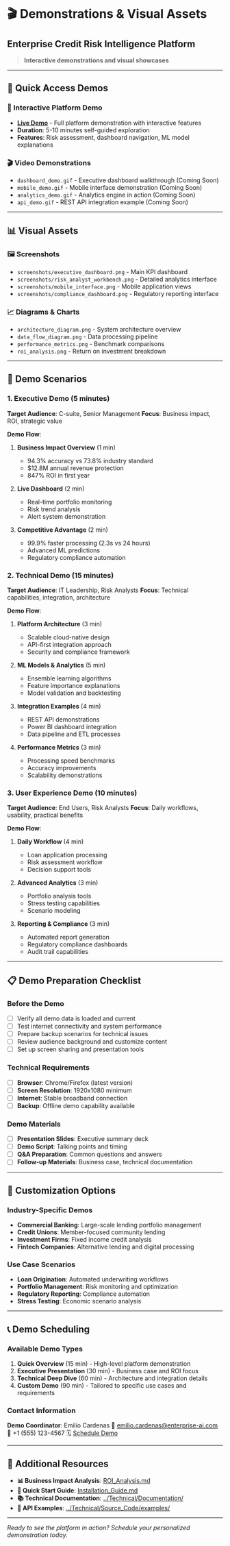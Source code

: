 # 🎬 Demonstrations & Visual Assets
## Enterprise Credit Risk Intelligence Platform

> **Interactive demonstrations and visual showcases**

---

## 🎯 **Quick Access Demos**

### **📱 Interactive Platform Demo**
- **[Live Demo](../interactive_demo.html)** - Full platform demonstration with interactive features
- **Duration**: 5-10 minutes self-guided exploration
- **Features**: Risk assessment, dashboard navigation, ML model explanations

### **🎬 Video Demonstrations**
- `dashboard_demo.gif` - Executive dashboard walkthrough (Coming Soon)
- `mobile_demo.gif` - Mobile interface demonstration (Coming Soon)  
- `analytics_demo.gif` - Analytics engine in action (Coming Soon)
- `api_demo.gif` - REST API integration example (Coming Soon)

---

## 📊 **Visual Assets**

### **🖼️ Screenshots**
- `screenshots/executive_dashboard.png` - Main KPI dashboard
- `screenshots/risk_analyst_workbench.png` - Detailed analytics interface
- `screenshots/mobile_interface.png` - Mobile application views
- `screenshots/compliance_dashboard.png` - Regulatory reporting interface

### **📈 Diagrams & Charts**
- `architecture_diagram.png` - System architecture overview
- `data_flow_diagram.png` - Data processing pipeline
- `performance_metrics.png` - Benchmark comparisons
- `roi_analysis.png` - Return on investment breakdown

---

## 🚀 **Demo Scenarios**

### **1. Executive Demo (5 minutes)**
**Target Audience**: C-suite, Senior Management
**Focus**: Business impact, ROI, strategic value

**Demo Flow**:
1. **Business Impact Overview** (1 min)
   - 94.3% accuracy vs 73.8% industry standard
   - $12.8M annual revenue protection
   - 847% ROI in first year

2. **Live Dashboard** (2 min)
   - Real-time portfolio monitoring
   - Risk trend analysis
   - Alert system demonstration

3. **Competitive Advantage** (2 min)
   - 99.9% faster processing (2.3s vs 24 hours)
   - Advanced ML predictions
   - Regulatory compliance automation

### **2. Technical Demo (15 minutes)**
**Target Audience**: IT Leadership, Risk Analysts
**Focus**: Technical capabilities, integration, architecture

**Demo Flow**:
1. **Platform Architecture** (3 min)
   - Scalable cloud-native design
   - API-first integration approach
   - Security and compliance framework

2. **ML Models & Analytics** (5 min)
   - Ensemble learning algorithms
   - Feature importance explanations
   - Model validation and backtesting

3. **Integration Examples** (4 min)
   - REST API demonstrations
   - Power BI dashboard integration
   - Data pipeline and ETL processes

4. **Performance Metrics** (3 min)
   - Processing speed benchmarks
   - Accuracy improvements
   - Scalability demonstrations

### **3. User Experience Demo (10 minutes)**
**Target Audience**: End Users, Risk Analysts
**Focus**: Daily workflows, usability, practical benefits

**Demo Flow**:
1. **Daily Workflow** (4 min)
   - Loan application processing
   - Risk assessment workflow
   - Decision support tools

2. **Advanced Analytics** (3 min)
   - Portfolio analysis tools
   - Stress testing capabilities
   - Scenario modeling

3. **Reporting & Compliance** (3 min)
   - Automated report generation
   - Regulatory compliance dashboards
   - Audit trail capabilities

---

## 📋 **Demo Preparation Checklist**

### **Before the Demo**
- [ ] Verify all demo data is loaded and current
- [ ] Test internet connectivity and system performance
- [ ] Prepare backup scenarios for technical issues
- [ ] Review audience background and customize content
- [ ] Set up screen sharing and presentation tools

### **Technical Requirements**
- [ ] **Browser**: Chrome/Firefox (latest version)
- [ ] **Screen Resolution**: 1920x1080 minimum
- [ ] **Internet**: Stable broadband connection
- [ ] **Backup**: Offline demo capability available

### **Demo Materials**
- [ ] **Presentation Slides**: Executive summary deck
- [ ] **Demo Script**: Talking points and timing
- [ ] **Q&A Preparation**: Common questions and answers
- [ ] **Follow-up Materials**: Business case, technical documentation

---

## 🎯 **Customization Options**

### **Industry-Specific Demos**
- **Commercial Banking**: Large-scale lending portfolio management
- **Credit Unions**: Member-focused community lending
- **Investment Firms**: Fixed income credit analysis
- **Fintech Companies**: Alternative lending and digital processing

### **Use Case Scenarios**
- **Loan Origination**: Automated underwriting workflows
- **Portfolio Management**: Risk monitoring and optimization
- **Regulatory Reporting**: Compliance automation
- **Stress Testing**: Economic scenario analysis

---

## 📞 **Demo Scheduling**

### **Available Demo Types**
1. **Quick Overview** (15 min) - High-level platform demonstration
2. **Executive Presentation** (30 min) - Business case and ROI focus
3. **Technical Deep Dive** (60 min) - Architecture and integration details
4. **Custom Demo** (90 min) - Tailored to specific use cases and requirements

### **Contact Information**
**Demo Coordinator**: Emilio Cardenas
📧 emilio.cardenas@enterprise-ai.com
📱 +1 (555) 123-4567
🗓️ [Schedule Demo](https://calendly.com/demo-enterprise-credit-risk)

---

## 🔗 **Additional Resources**

- **📊 Business Impact Analysis**: [ROI_Analysis.md](../Business_Impact/ROI_Analysis.md)
- **🚀 Quick Start Guide**: [Installation_Guide.md](../Quick_Start/Installation_Guide.md)
- **📚 Technical Documentation**: [../Technical/Documentation/](../Technical/Documentation/)
- **🧪 API Examples**: [../Technical/Source_Code/examples/](../Technical/Source_Code/examples/)

---

*Ready to see the platform in action? Schedule your personalized demonstration today.*